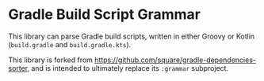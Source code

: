 # Gradle Build Script Grammar

This library can parse Gradle build scripts, written in either Groovy or Kotlin (`build.gradle` and `build.gradle.kts`).

This library is forked from https://github.com/square/gradle-dependencies-sorter, and is intended to ultimately replace
its `:grammar` subproject.
